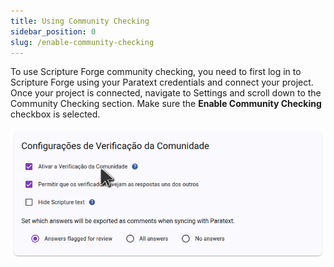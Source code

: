 ```yaml
---
title: Using Community Checking
sidebar_position: 0
slug: /enable-community-checking
---
```


To use Scripture Forge community checking, you need to first log in to Scripture Forge using your Paratext credentials and connect your project. Once your project is connected, navigate to Settings and scroll down to the Community Checking section. Make sure the **Enable Community Checking** checkbox is selected.

![](./settings_community_checking.png)
